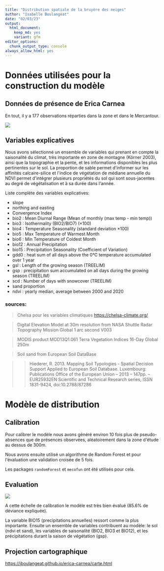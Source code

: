 ```yaml
---
title: "Distribution spatiale de la bruyère des neiges"
author: "Isabelle Boulangeat"
date: "02/03/23"
output:
  html_document:
    keep_md: yes
    variant: gfm
editor_options:
  chunk_output_type: console
always_allow_html: yes
---
```





# Données utilisées pour la construction du modèle

## Données de présence de Erica Carnea

En tout, il y a 177 observations réparties dans la zone et dans le Mercantour.

![](rapport_files/figure-html/visudata-1.png)<!-- -->


## Variables explicatives

Nous avons sélectionné un ensemble de variables qui prenant en compte la saisonalité du climat, très importante en zone de montagne (Körner 2003), ainsi que la topographie et la pente, et les informations disponibles les plus pertinentes sur le sol. La proportion de sable permet d'informer sur les affinités calcaire-silice et l'indice de végétation de médiane annuelle du NDVI permet d'intégrer plusieurs propriétés du sol qui sont sous-jacentes au degré de végétalisation et à sa durée dans l'année.

Liste complète des variables explicatives:

- slope
- northing and easting
- Convergence Index
- bio2 : Mean Diurnal Range (Mean of monthly (max temp - min temp))
- bio3 : Isothermality (BIO2/BIO7) (×100)
- bio4 : Temperature Seasonality (standard deviation ×100)
- bio5 : Max Temperature of Warmest Month
- bio6 : Min Temperature of Coldest Month
- bio12 : Annual Precipitation
- bio15 :  Precipitation Seasonality (Coefficient of Variation)
- gdd0 : heat sum of all days above the 0°C temperature accumulated over 1 year
- gsl : Length of the growing season (TREELIM)
- gsp : precipitation sum accumulated on all days during the growing season (TREELIM)
- scd : Number of days with snowcover (TREELIM)
- sand proportion 
- ndvi : yearly median, average between 2000 and 2020

### sources:

> Chelsa pour les variables climatiques https://chelsa-climate.org/

> Digital Elevation Model at 30m resolution from NASA Shuttle Radar Topography Mission Global 1 arc second V003

> MODIS product MOD13Q1.061 Terra Vegetation Indices 16-Day Global 250m

> Soil sand from European Soil DataBase

>> Hiederer, R. 2013. Mapping Soil Typologies - Spatial Decision Support Applied to European Soil Database. Luxembourg: Publications Office of the European Union – 2013 – 147pp. – EUR25932EN Scientific and Technical Research series, ISSN 1831-9424, doi:10.2788/87286


# Modèle de distribution

## Calibration

Pour calibrer le modèle nous avons généré environ 10 fois plus de pseudo-absences que de présences observées, aléatoirement dans la zone d'étude au dessus de 300m.

Nous avons ensuite utilisé un algorithme de Random Forest et pour l'évaluation une validation croisée de 5 fois.

Les packages `randomForest` et `mecofun` ont été utilisés pour cela.



## Evaluation

![](rapport_files/figure-html/unnamed-chunk-1-1.png)<!-- -->

A cette échelle de calibration le modèle est très bien évalué (85.6% de déviance expliquée).

La variable BIO15 (precipitations annuelles) ressort comme la plus importante. Ensuite un ensemble de variables contribuent au modèle: le sol (ndvi et sand), les variables de saisonalité (BIO2, BIO3 et BIO12), et les précipitations durant la saison de végétation (gsp).

## Projection cartographique

https://iboulangeat.github.io/erica-carnea/carte.html
